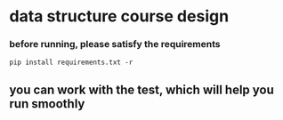 # data structure course design
### before running, please satisfy the requirements
```{py}
pip install requirements.txt -r
```

## you can work with the test, which will help you run smoothly
